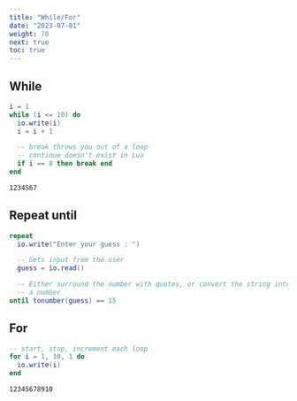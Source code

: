 ```yaml
---
title: "While/For"
date: "2023-07-01"
weight: 70
next: true
toc: true
---
```


## While

```lua
i = 1
while (i <= 10) do
  io.write(i)
  i = i + 1

  -- break throws you out of a loop
  -- continue doesn't exist in Lua
  if i == 8 then break end
end
```

```txt {.fs90}
1234567
```

## Repeat until

```lua
repeat
  io.write("Enter your guess : ")

  -- Gets input from the user
  guess = io.read()

  -- Either surround the number with quotes, or convert the string into
  -- a number
until tonumber(guess) == 15
```

## For

```lua
-- start, stop, increment each loop
for i = 1, 10, 1 do
  io.write(i)
end
```

```txt {.fs90}
12345678910
```
